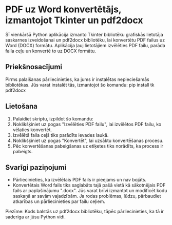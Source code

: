 # PDF uz Word konvertētājs, izmantojot Tkinter un pdf2docx
Šī vienkāršā Python aplikācija izmanto Tkinter bibliotēku grafiskās lietotāja saskarnes izveidošanai un pdf2docx bibliotēku, lai konvertētu PDF failus uz Word (DOCX) formātu. Aplikācija ļauj lietotājiem izvēlēties PDF failu, parāda faila ceļu un konvertē to uz DOCX formātu.

## Priekšnosacījumi
Pirms palaišanas pārliecinieties, ka jums ir instalētas nepieciešamās bibliotēkas. Jūs varat instalēt tās, izmantojot šo komandu:
    pip install tk pdf2docx

## Lietošana
1. Palaidiet skriptu, izpildot šo komandu:
2. Noklikšķiniet uz pogas "Izvēlēties PDF failu", lai izvēlētos PDF failu, ko vēlaties konvertēt.
3. Izvēlētā faila ceļš tiks parādīts ievades laukā.
4. Noklikšķiniet uz pogas "Konvertēt", lai uzsāktu konvertēšanas procesu.
5. Pēc konvertēšanas pabeigšanas uz etiķetes tiks norādīts, ka process ir pabeigts.

## Svarīgi paziņojumi
- Pārliecinieties, ka izvēlētais PDF fails ir pieejams un nav bojāts.
- Konvertētais Word fails tiks saglabāts tajā pašā vietā kā sākotnējais PDF fails ar paplašinājumu ".docx".
Jūs varat brīvi izmantot un modificēt kodu saskaņā ar savām vajadzībām. Ja rodas problēmas, lūdzu, pārbaudiet atkarības un pārliecinieties par failu ceļiem.

Piezīme: Kods balstās uz pdf2docx bibliotēku, tāpēc pārliecinieties, ka tā ir saderīga ar jūsu Python vidi.
